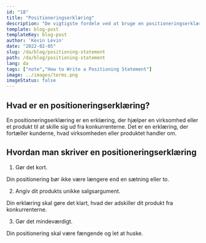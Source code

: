 ```yaml
---
id: "18"
title: "Positioneringserklæring"
description: "De vigtigste fordele ved at bruge en positioneringserklæring er, at den kan hjælpe dig med at præcisere din virksomheds unikke salgsargument (USP), den kan hjælpe dig med at målrette dit marked, og den kan hjælpe dig med at skabe en konkurrencefordel."
template: blog-post
templateKey: blog-post
author: 'Kevin Levin'
date: "2022-02-05"
slug: /da/blog/positioning-statement
path: /da/blog/positioning-statement
lang: da
tags: ["note","How to Write a Positioning Statement"]
image: ../images/terms.png
imageStatus: false
---
```

## Hvad er en positioneringserklæring?

En positioneringserklæring er en erklæring, der hjælper en virksomhed eller et produkt til at skille sig ud fra konkurrenterne. Det er en erklæring, der fortæller kunderne, hvad virksomheden eller produktet handler om.


## Hvordan man skriver en positioneringserklæring

1. Gør det kort.

Din positionering bør ikke være længere end en sætning eller to.

2. Angiv dit produkts unikke salgsargument.

Din erklæring skal gøre det klart, hvad der adskiller dit produkt fra konkurrenterne.

3. Gør det mindeværdigt.

Din positionering skal være fængende og let at huske.

